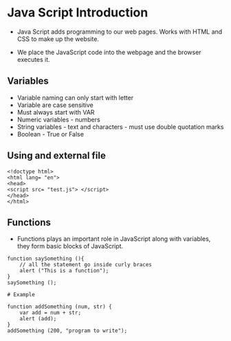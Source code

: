 # Java Script Introduction

* Java Script adds programming to our web pages. Works with HTML and CSS to make  up the website.

* We place the JavaScript code into the webpage and the browser executes it.

## Variables

* Variable naming can only start with letter
* Variable are case sensitive
* Must always start with VAR
* Numeric variables - numbers
* String variables - text and characters - must use double quotation marks
* Boolean - True or False

## Using and external file

```
<!doctype html>
<html lang= "en">
<head>
<script src= "test.js"> </script>
</head>
</html>
```

## Functions

* Functions plays an important role in JavaScript along with variables, they form basic blocks of JavaScript.

```
function saySomething (){
    // all the statement go inside curly braces
    alert ("This is a function");
}
saySomething ();

# Example
 
function addSomething (num, str) {
    var add = num + str;
    alert (add);
}
addSomething (200, "program to write");
```



